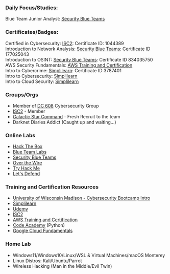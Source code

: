 ### Daily Focus/Studies:   
  
Blue Team Junior Analyst: [Security Blue Teams](https://securityblue.team/)  

### Certificates/Badges:  
  
Certified in Cybersecurity: [ISC2](https://isc2.org): Certificate ID: 1044389  
Introduction to Network Analysis: [Security Blue Teams](https://securityblue.team/): Certificate ID 177025043  
Introduction to OSINT: [Security Blue Teams](https://securityblue.team/): Certificate ID 834035750  
AWS Security Fundamentals: [AWS Training and Certification](https://www.aws.training/)  
Intro to Cybercrime: [Simplilearn](https://www.simplilearn.com/): Certificate ID 3787401  
Intro to Cybersecurity: [Simplilearn](https://www.simplilearn.com/)  
Intro to Cloud Security: [Simplilearn](https://www.simplilearn.com/)  

### Groups/Orgs
  * Member of [DC 608](https://www.meetup.com/dc608madison/) Cybersecurity Group
  * [ISC2](https://www.isc2.org/) - Member
  * [Galactic Star Command](https://hackasat.com/) - Fresh Recruit to the team
  * Darknet Diaries Addict (Caught up and waiting...)

### Online Labs
  * [Hack The Box](www.hackthebox.com)
  * [Blue Team Labs](https://blueteamlabs.online/)
  * [Security Blue Teams](https://securityblue.team/)
  * [Over the Wire](https://overthewire.org/wargames/)
  * [Try Hack Me](https://tryhackme.com/)
  * [Let's Defend](https://letsdefend.io/)

### Training and Certification Resources
  * [University of Wisconsin Madison - Cybersecurity Bootcamp Intro](https://digitalskills.wisc.edu/cybersecurity/cyber-security-training-and-certification-options/)
  * [Simplilearn](https://www.simplilearn.com/)
  * [Udemy](https://www.udemy.com/)
  * [ISC2](https://www.isc2.org/)
  * [AWS Training and Certification](https://www.aws.training/)
  * [Code Academy](https://www.codecademy.com/) (Python) 
  * [Google Cloud Fundamentals](https://cloudonair.withgoogle.com/events/cloud-onboard-google-cloud-fundamentals)

### Home Lab
  * Windows11/Windows10/Linux/WSL & Virtual Machines/macOS Monterey
  * Linux Distros: Kali/Ubuntu/Parrot
  * Wireless Hacking (Man in the Middle/Evil Twin)

